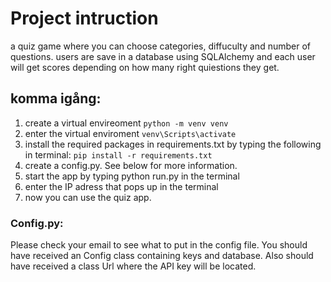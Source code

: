 
# Project intruction
a quiz game where you can choose categories, diffuculty and number of questions. 
users are save in a database using SQLAlchemy and each user will get scores depending on how many right quiestions they get.

## komma igång:
1. create a virtual envireoment `python -m venv venv`
2. enter the virtual enviroment `venv\Scripts\activate` 
3. install the required packages in requirements.txt by typing the following in terminal: `pip install -r requirements.txt` 
4. create a config.py. See below for more information.
5. start the app by typing python run.py in the terminal
6. enter the IP adress that pops up in the terminal
7. now you can use the quiz app.

### Config.py:
Please check your email to see what to put in the config file.
You should have received an Config class containing keys and database.
Also should have received a class Url where the API key will be located.
